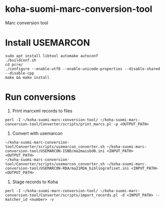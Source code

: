 # koha-suomi-marc-conversion-tool
Marc conversion tool

# Install USEMARCON

```shell
sudo apt install libtool automake autoconf
./buildconf.sh
cd pcre/
./configure --enable-utf8 --enable-unicode-properties --disable-shared --disable-cpp
make && make install
```
# Run conversions

1. Print marcxml records to files
```shell
perl -I ~/koha-suomi-marc-conversion-tool/ ~/koha-suomi-marc-conversion-tool/Converter/scripts/print_marcs.pl -p <OUTPUT_PATH>
```
1. Convert with usemarcon
```shell
~/koha-suomi-marc-conversion-tool/Converter/scripts/usemarcon_converter.sh ~/koha-suomi-marc-conversion-tool/USEMARCON-ISBD/ma2maisbd0.ini <INPUT_PATH> <OUTPUT_PATH>
~/koha-suomi-marc-conversion-tool/Converter/scripts/usemarcon_converter.sh ~/koha-suomi-marc-conversion-tool/USEMARCON-RDA/ma21RDA_bibliografiset.ini <INPUT_PATH> <OUTPUT_PATH>
```
1. Stage records to Koha 
```shell
perl -I ~/koha-suomi-marc-conversion-tool/ ~/koha-suomi-marc-conversion-tool/Converter/scripts/import_records.pl -d <INPUT_PATH> --matcher_id <number> -v
```